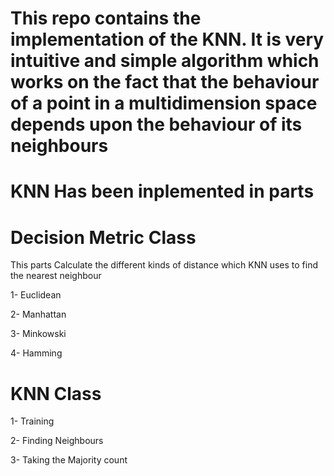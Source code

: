 # This repo contains the implementation of the KNN. It is very intuitive and simple algorithm which works on the fact that the behaviour of a point in a multidimension space depends upon the behaviour of its neighbours

# KNN Has been inplemented in parts

# Decision Metric Class

This parts Calculate the different kinds of distance which KNN uses to find the nearest neighbour

  1- Euclidean

  2- Manhattan

  3- Minkowski

  4- Hamming

# KNN Class

  1- Training
  
  2- Finding Neighbours

  3- Taking the Majority count
